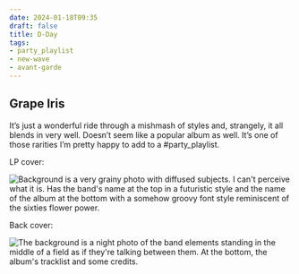 ```yaml
---
date: 2024-01-18T09:35
draft: false
title: D-Day
tags:
- party_playlist
- new-wave
- avant-garde
---
```

## Grape Iris

It’s just a wonderful ride through a mishmash of styles and, strangely, it all blends in very well. Doesn’t seem like a popular album as well. It’s one of those rarities I’m pretty happy to add to a #party_playlist.

LP cover:

![Background is a very grainy photo with diffused subjects. I can't perceive what it is. Has the band's name at the top in a futuristic style and the name of the album at the bottom with a somehow groovy font style reminiscent of the sixties flower power.](../attachment/vsc-paste/d-day-240118093824.png)

Back cover:

![The background is a night photo of the band elements standing in the middle of a field as if they're talking between them. At the bottom, the album's tracklist and some credits.](../attachment/vsc-paste/d-day-240118093840.png)